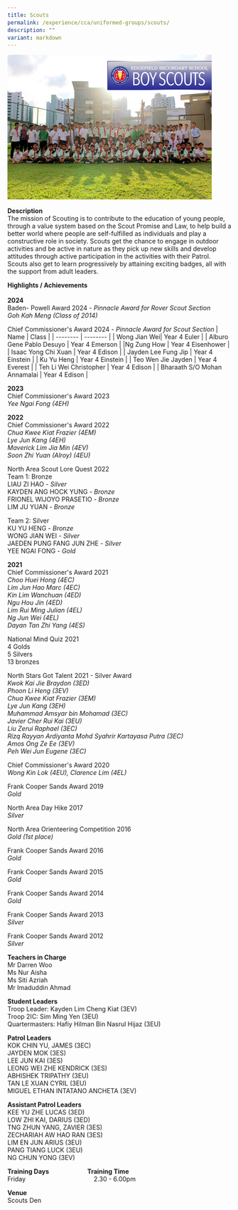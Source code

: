 ```yaml
---
title: Scouts
permalink: /experience/cca/uniformed-groups/scouts/
description: ""
variant: markdown
---
```

![](/images/2015-CCA-BOYSCOUTS.jpg)

**Description** <br>
The mission of Scouting is to contribute to the education of young people, through a value system based on the Scout Promise and Law, to help build a better world where people are self-fulfilled as individuals and play a constructive role in society. Scouts get the chance to engage in outdoor activities and be active in nature as they pick up new skills and develop attitudes through active participation in the activities with their Patrol. Scouts also get to learn progressively by attaining exciting badges, all with the support from adult leaders.

**Highlights / Achievements** <br><br>
**2024**<br>
Baden- Powell Award 2024 - _Pinnacle Award for Rover Scout Section_<br>
_Goh Kah Meng (Class of 2014)_

Chief Commissioner's Award 2024 - _Pinnacle Award for Scout Section_
| Name | Class |
| -------- | -------- |
| Wong Jian Wei| Year 4 Euler |
| Alburo Gene Pablo Desuyo | Year 4 Emerson |
|Ng Zung How | Year 4 Eisenhower |
| Isaac Yong Chi Xuan | Year 4 Edison |
| Jayden Lee Fung Jip | Year 4 Einstein |
| Ku Yu Heng | Year 4 Einstein |
| Teo Wen Jie Jayden | Year 4 Everest |
| Teh Li Wei Christopher | Year 4 Edison |
| Bharaath S/O Mohan Annamalai | Year 4 Edison |

**2023**<br>
Chief Commissioner's Award 2023<br>
_Yee Ngai Fong (4EH)_<br>

**2022** <br>
Chief Commissioner's Award 2022&nbsp;<br>
_Chua Kwee Kiat Frazier (4EM)_&nbsp;<br>
_Lye Jun Kang (4EH)_<br>
_Maverick Lim Jia Min (4EV)_&nbsp;<br>
_Soon Zhi Yuan (Alroy) (4EU)_&nbsp;

  

North Area Scout Lore Quest 2022&nbsp;<br>
Team 1: Bronze&nbsp;<br>
LIAU ZI HAO -&nbsp;_Silver_&nbsp;<br>
KAYDEN ANG HOCK YUNG -&nbsp;_Bronze_&nbsp;<br>
FRIONEL WIJOYO PRASETIO -&nbsp;_Bronze_&nbsp;<br>
LIM JU YUAN -&nbsp;_Bronze_&nbsp;

  

Team 2: Silver&nbsp;<br>
KU YU HENG -&nbsp;_Bronze_&nbsp;<br>
WONG JIAN WEI -&nbsp;_Silver_&nbsp;<br>
JAEDEN PUNG FANG JUN ZHE -&nbsp;_Silver_&nbsp;<br>
YEE NGAI FONG -&nbsp;_Gold_

**2021**  <br>
Chief Commissioner's Award 2021 <br>
_Choo Huei Hong (4EC)_ <br>
_Lim Jun Hao Marc (4EC)_ <br>
_Kin Lim Wanchuan (4ED)_ <br>
_Ngu Hou Jin (4ED)_ <br>
_Lim Rui Ming Julian (4EL)_ <br>
_Ng Jun Wei (4EL)_ <br>
_Dayan Tan Zhi Yang (4ES)_

National Mind Quiz 2021 <br>
4 Golds <br>
5 Silvers <br>
13 bronzes <br>

North Stars Got Talent 2021 - Silver Award <br>
_Kwok Kai Jie Braydon (3ED)_ <br>
_Phoon Li Heng (3EV)_ <br>
_Chua Kwee Kiat Frazier (3EM)_ <br>
_Lye Jun Kang (3EH)_ <br>
_Muhammad Amsyar bin Mohamad (3EC)_ <br>
_Javier Cher Rui Kai (3EU)_ <br>
_Liu Zerui Raphael (3EC)_ <br>
_Rizq Rayyan Ardiyanta Mohd Syahrir Kartayasa Putra (3EC)_ <br>
_Amos Ong Ze Ee (3EV)_ <br>
_Peh Wei Jun Eugene (3EC)_

Chief Commissioner's Award 2020 <br>
_Wong Kin Lok (4EU), Clarence Lim (4EL)_

Frank Cooper Sands Award 2019 <br>
_Gold_

North Area Day Hike 2017 <br>
_Silver_

North Area Orienteering Competition 2016 <br>
_Gold (1st place)_

Frank Cooper Sands Award 2016 <br>
_Gold_

Frank Cooper Sands Award 2015 <br>
_Gold_

Frank Cooper Sands Award 2014 <br>
_Gold_

Frank Cooper Sands Award 2013 <br>
_Silver_

Frank Cooper Sands Award 2012 <br>
_Silver_  

**Teachers in Charge** <br>
Mr Darren Woo&nbsp;<br>
Ms Nur Aisha <br>
Ms Siti Azriah <br>
Mr Imaduddin Ahmad 

**Student Leaders** <br>
Troop Leader: Kayden Lim Cheng Kiat (3EV)  <br>
Troop 2IC: Sim Ming Yen (3EU) <br>
Quartermasters: Hafiy Hilman Bin Nasrul Hijaz (3EU)

**Patrol Leaders** <br>
KOK CHIN YU, JAMES (3EC)<br>
JAYDEN MOK (3ES)<br>
LEE JUN KAI (3ES)<br> 
LEONG WEI ZHE KENDRICK (3ES)<br> 
ABHISHEK TRIPATHY (3EU)<br> 
TAN LE XUAN CYRIL (3EU)<br> 
MIGUEL ETHAN INTATANO ANCHETA (3EV) 

**Assistant Patrol Leaders** <br>
KEE YU ZHE LUCAS (3ED)<br> 
LOW ZHI KAI, DARIUS (3ED)<br> 
TNG ZHUN YANG, ZAVIER (3ES) <br>
ZECHARIAH AW HAO RAN (3ES)<br> 
LIM EN JUN ARIUS (3EU) <br>
PANG TIANG LUCK (3EU) <br>
NG CHUN YONG (3EV) 

**Training Days&nbsp;&nbsp; &nbsp;&nbsp;&nbsp; &nbsp;&nbsp;&nbsp; &nbsp;&nbsp;&nbsp; &nbsp;&nbsp;&nbsp; &nbsp;&nbsp;&nbsp; &nbsp;&nbsp; Training Time** <br>
Friday&nbsp;&nbsp;&nbsp; &nbsp;&nbsp;&nbsp; &nbsp;&nbsp;&nbsp; &nbsp;&nbsp;&nbsp; &nbsp;&nbsp;&nbsp; &nbsp;&nbsp;&nbsp; &nbsp;&nbsp;&nbsp; &nbsp;&nbsp;&nbsp; &nbsp;&nbsp;&nbsp; &nbsp;&nbsp;&nbsp;2.30 - 6.00pm  
  
**Venue** <br>
Scouts Den